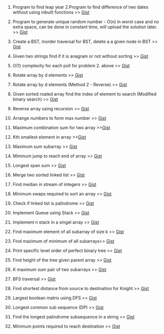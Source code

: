 1. Program to find leap year 2.Program to find difference of two dates without using inbuilt functions >> [Gist](https://gist.github.com/itsZed0/f95a438f53b2248de41d0cfd56810ed8)

2. Program to generate unique random number - O(n) in worst case and no extra space, can be done in constant time, will upload the solution later. >> [Gist](https://gist.github.com/itsZed0/12b50bb51f357817a443ac057e4c9147)

3. Create a BST, inorder traversal for BST, delete a a given node in BST >> [Gist](https://gist.github.com/itsZed0/15bc27e3af252ab78fd4b5110ac9020d)

4. Given two strings find if it is anagram or not without sorting >> [Gist](https://gist.github.com/itsZed0/6f5d94cb0ecd855c2207d2119bf32a90)

5. O(1) complexity for each poll for problem 2. above >> [Gist](https://gist.github.com/itsZed0/044159b0352fb637b915f6b84bbfcbda)

6. Rotate array by d elements >> [Gist](https://gist.github.com/itsZed0/93aa4ebbd94e36e7f69b9f05204e8783)

7. Rotate array by d elements (Method 2 - Reverse) >> [Gist](https://gist.github.com/itsZed0/0d036cc07c58f08d0a0eda3f65d7979d)

8. Given sorted roated array find the index of element to search (Modified binary search) >> [Gist](https://gist.github.com/itsZed0/69c6172bd2f4336dc979a051a3fda6f0)

9. Reverse array using recursion >> [Gist](https://gist.github.com/itsZed0/3cf0e59b96014ce387888b5f10f1bcfe)

10. Arrange numbers to form max number >> [Gist](https://gist.github.com/itsZed0/d88d1958e45df877745b8ae3bebefede)

11. Maximum combination sum for two array >>[Gist](https://gist.github.com/itsZed0/8c033d70dcd986a8aa9ce188836b8afd)

12. Kth smallest element in array >>[Gist](https://gist.github.com/itsZed0/dcd4d454c87cb7e31950985cb928e853)

13. Maximum sum subarray >> [Gist](https://gist.github.com/itsZed0/ea43c9e1bf055f375783d28ad3ab5fba)

14. Miminum jump to reach end of array >> [Gist](https://gist.github.com/itsZed0/ade0f161055191c5d119ea0217ffee4d)

15. Longest span sum >> [Gist](https://gist.github.com/itsZed0/0dddd6af249b8fa0ce9900f07c1dd06f)

16. Merge two sorted linked list >> [Gist](https://gist.github.com/itsZed0/72df83b1d7087d7df007cb880af69798)

17. Find median in stream of integers >> [Gist](https://gist.github.com/itsZed0/4486b7f891162ac6b247f0597c5964fe)

18. Minimum swaps required to sort an array >> [Gist](https://gist.github.com/itsZed0/7d1e8b48f5c343fd8f150ebb98449bad)

19. Check if linked list is palindrome >> [Gist](https://gist.github.com/itsZed0/76bf579bc4e48a339fa464ae01e01375)

20. Implement Queue using Stack >> [Gist](https://gist.github.com/itsZed0/3f0faea935662d7909c9c1b4e70c51d4)

21. Implement n stack in a singel array >> [Gist](https://gist.github.com/itsZed0/1df505527a693fdb28d5b39b3501546b)

22. Find maximum element of all subarray of size k  >> [Gist](https://gist.github.com/itsZed0/04f2b2351013dda5cb198b0bb99f0fb8)

23. Find mazimum of minimum of all subarrays>> [Gist](https://gist.github.com/itsZed0/064cd98ff5ff21efb5d6715274ebd235)

24. Print specific level order of perfect binary tree >> [Gist](https://gist.github.com/itsZed0/249f9cc06d770e474583cf2eb612f907)

25. Find height of the tree given parent array >> [Gist](https://gist.github.com/itsZed0/d923322e9d45e04401238664929b35a5)

26. K maximum sum pair of two subarrays >> [Gist](https://gist.github.com/itsZed0/f096de18d34e689f34f563caac2203ef)

27. BFS traversal >> [Gist](https://gist.github.com/itsZed0/c3f6e69844603da117aa88dbae26f3fa)

28. Find shortest distance from source to destination for Knight >> [Gist](https://gist.github.com/itsZed0/f00ac5fedfc8f846f5d318f3a74f81c5)

29. Largest boolean matrix using DFS >> [Gist](https://gist.github.com/itsZed0/3c8a757f9b8a055263c45dfb1e2ebcf4)

30. Longest common sub sequence (DP) >> [Gist](https://gist.github.com/itsZed0/6d5e005a99c9f837863ad7d127ce8412)

31. Find the longest palindrome subsequence in a string >> [Gist](https://gist.github.com/itsZed0/8a5d1f7af1f0ce72f9c6fb17b27e49bd)

32. Minimum points required to reach destination >> [Gist](https://gist.github.com/itsZed0/d77657d3f1c8c8e501b110c2cc28486e)
